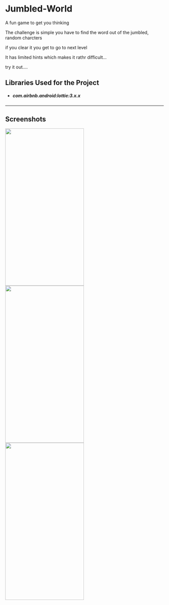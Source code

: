 # Jumbled-World

A fun game to get you thinking

The challenge is simple
you have to find the word out of the jumbled, random charcters

if you clear it you get to go to next level

It has limited hints
which makes it rathr difficult...

try it out....  

## Libraries Used for the Project

* ##### com.airbnb.android:lottie:3.x.x
---

## Screenshots  

<img align="left"  src="https://user-images.githubusercontent.com/53964520/95663634-7f916b00-0b5e-11eb-963c-81ed45c3eb37.png" height="500" width="250">

<img align="left" src="https://user-images.githubusercontent.com/53964520/95663635-80c29800-0b5e-11eb-959c-e0eb628115e3.png" height="500" width="250">

<img align="left"  src="https://user-images.githubusercontent.com/53964520/95663633-7b654d80-0b5e-11eb-9225-150c97dfdd23.png" height="500" width="250">

